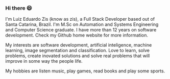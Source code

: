 ### Hi there 😄
I'm Luiz Eduardo Zis (know as zis), a Full Stack Developer based out of Santa Catarina, Brazil. I'm M.Sc on Automation and Systems Engineering and Computer Science graduate. I have more than 12 years on software development. Check my Github home website for more information.

My interests are software development, artificial inteligence, machine learning, image segmentation and classification. Love to learn, solve problems, create inovated solutions and solve real problems that will improve in some way the people life.

My hobbies are listen music, play games, read books and play some sports.
